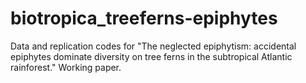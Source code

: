 # biotropica_treeferns-epiphytes
Data and replication codes for "The neglected epiphytism: accidental epiphytes dominate diversity on tree ferns in the subtropical Atlantic rainforest." Working paper.
